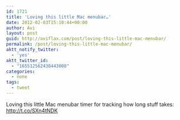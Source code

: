 ```yaml
---
id: 1721
title: 'Loving this little Mac menubar…'
date: 2012-02-03T15:10:44+00:00
author: Avi
layout: post
guid: http://aviflax.com/post/loving-this-little-mac-menubar/
permalink: /post/loving-this-little-mac-menubar/
aktt_notify_twitter:
  - 'yes'
aktt_twitter_id:
  - "165512562438443008"
categories:
  - none
tags:
  - tweet
---
```

Loving this little Mac menubar timer for tracking how long stuff takes: <a href="http://t.co/SXn4tNDK" rel="nofollow">http://t.co/SXn4tNDK</a>